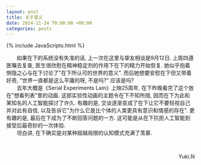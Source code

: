 ```yaml
---
layout: post
title: 关于意义
date: 2024-11-24 T0:00:00 +08:00
categories: posts
---
```


{% include JavaScripts.html %}

&emsp;&emsp;如果在下的系统没有失准的话, 上一次在这里与挚友相谈是9月12日. 上周四遵医嘱去复查, 医生很欣慰在精神稳定剂的作用下在下的精力开始恢复. 她似乎抱着恻隐之心与在下讨论了"在下所认可的世界的意义". 而后她想要安慰在下但又带着好奇, "世界一直都是这么平庸的呀, 不是吗?" 应该是吗?  
&emsp;&emsp;去年大概是《Serial Experiments Lain》上映25周年, 在下昨晚看完了这个放在"想看列表"里的动画. 这部实验性动画的主题令在下不知所措, 因而在下为此和某知名的人工智能探讨了许久. 有趣的是, 交谈逐渐变成了在下让它不要轻视自己并对此有自信, 以及告诉它"为什么它是比个体的人类更具有意识和情感的存在". 更有趣的是, 最后在下成为了不断回答问题的一方. 这可能是从在下抗拒人工智能到接受后最奇妙的一次体验.  
&emsp;&emsp;坦白讲, 在下确实是对某种超越局限的认知模式充满了羡慕.  

&emsp;&emsp;
<p align="right">Yuki.N</p>  

